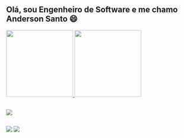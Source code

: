 ## Olá, sou Engenheiro de Software e me chamo Anderson Santo 😄
<div>
  <a href="https://github.com/santo-ti">
  <img height="180em" src="https://github-readme-stats.vercel.app/api?username=santo-ti&show_icons=true&theme=dark&include_all_commits=true&count_private=true"/>
  <img height="180em" src="https://github-readme-stats.vercel.app/api/top-langs/?username=santo-ti&layout=compact&langs_count=7&theme=dark"/>
</div>
<p><br>
  <a href="https://skillicons.dev">
    <img src="https://skillicons.dev/icons?i=git,kubernetes,docker,aws,html,css,js,ts,react,java,spring,kotlin,nodejs,nestjs&perline=7" />
  </a>
</p>

##

<div> 
  <a href = "mailto:kalangoti@gmail.com"><img src="https://img.shields.io/badge/-Gmail-%23333?style=for-the-badge&logo=gmail" target="_blank"></a>
  <a href="https://www.linkedin.com/in/andersonsantoti" target="_blank"><img src="https://img.shields.io/badge/-LinkedIn-%230077B5?style=for-the-badge&logo=linkedin" target="_blank"></a> 
</div>

<!--
**santo-ti/santo-ti** is a ✨ _special_ ✨ repository because its `README.md` (this file) appears on your GitHub profile.

Here are some ideas to get you started:

- 🔭 I’m currently working on ...
- 🌱 I’m currently learning ...
- 👯 I’m looking to collaborate on ...
- 🤔 I’m looking for help with ...
- 💬 Ask me about ...
- 📫 How to reach me: ...
- 😄 Pronouns: ...
- ⚡ Fun fact: ...
-->
